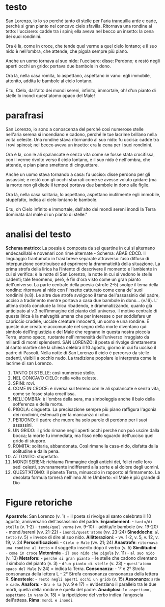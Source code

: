 # testo
San Lorenzo, io lo so perché tanto
di stelle per l'aria tranquilla
arde e cade, perché si gran pianto
nel concavo cielo sfavilla.
Ritornava una rondine al tetto:
l'uccisero: cadde tra i spini;
ella aveva nel becco un insetto:
la cena dei suoi rondinini.

Ora è là, come in croce, che tende
quel verme a quel cielo lontano;
e il suo nido è nell'ombra, che attende,
che pigola sempre più piano.

Anche un uomo tornava al suo nido:
l'uccisero: disse: Perdono;
e restò negli aperti occhi un grido:
portava due bambole in dono.

Ora là, nella casa romita,
lo aspettano, aspettano in vano:
egli immobile, attonito, addita
le bambole al cielo lontano.

E tu, Cielo, dall'alto dei mondi
sereni, infinito, immortale,
oh! d'un pianto di stelle lo inondi
quest'atomo opaco del Male!

# parafrasi
San Lorenzo, io sono a conoscenza del perché
così numerose stelle nell'aria serena
si incendiano e cadono, perché le tue lacrime
brillano nella volta celeste.
Una rondine stava ritornando al suo nido:
fu uccisa: cadde tra i rovi spinosi;
nel becco aveva un insetto:
era la cena per i suoi rondinini.

Ora è la, con le ali spalancate e senza vita come se fosse stata crocifissa,
con il verme rivolto verso il cielo lontano,
e il suo nido è nell'ombra, che attende,
e pian piano smettono di cinguettare.

Anche un uomo stava tornando a casa:
fu ucciso: disse perdono per gli assassini;
e restò con gli occhi sbarrati come se avesse voluto gridare (ma la morte non gli diede il tempo)
portava due bambole in dono alle figlie.

Ora là, nella casa solitaria,
lo aspettano, aspettano inutilmente
egli immobile, stupefatto, indica
al cielo lontano le bambole.

E tu, oh Cielo infinito e immortale,
dall'alto dei mondi sereni
inondi la Terra dominata dal male
di un pianto di stelle."

# analisi del testo
**Schema metrico**: La poesia è composta da sei quartine in cui si alternano endecasillabi e novenari
con rime alternate - Schema: ABAB CDCD.
Il linguaggio frantumato in frasi breve separate attraverso l’uso diffuso di interpunzione
contribuisce ad esprimere la drammaticità della situazione.
La prima strofa della lirica ha l’intento di descrivere il momento e l’ambiente in cui si verifica: è la
notte di San Lorenzo, la notte in cui si vedono le stelle cadenti; tale fenomeno, però, è fin d'ora visto
come un gran pianto dell'universo.
La parte centrale della poesia (strofe 2-5) svolge il tema della rondine: ritornava al nido con l'insetto
catturato come cena de' suoi rondinini (v.8). Le altre due strofe svolgono il tema dell'assassinio del
padre, ucciso a tradimento mentre portava a casa due bambole in dono... (v.16). L' ultima strofa
conclude la lirica ribadendo, e drammatizzando, quanto già anticipato al v.3 nell'immagine del
pianto dell'universo.
Il motivo centrale di questa lirica è la malvagità umana che per interesse o per soddisfare un
capriccio crudele, uccide creature innocenti, un uomo e una rondine. E queste due creature
accomunate nel segno della morte diventano qui simbolo dell'ingiustizia e del Male che regnano in
questa nostra piccola Terra, atomo opaco, ruotante nell'immensità dell'universo irraggiato da
miliardi di monti splendenti.
SAN LORENZO: il poeta si rivolge direttamente al santo martire che la chiesa celebra il 10 agosto,
giorno in cui fu ucciso il padre di Pascoli. Nella notte di San Lorenzo il cielo è percorso da stelle
cadenti, visibili a occhio nudo. La tradizione popolare le interpreta come le lacrime di san Lorenzo.
1. TANTO DI STELLE: così numerose stelle.
2. NEL CONCAVO CIELO: nella volta celeste.
3. SPINI: rovi.
4. COME IN CROCE: è riversa sul terreno con le ali spalancate e senza vita, come se fosse
stata crocifissa.
5. NELL'OMBRA: è l'ombra della sera, ma simboleggia anche il buio della sofferenza e della
morte.
6. PIGOLA: cinguetta. La precisazione sempre più piano raffigura l'agonia dei rondinini,
estenuati per la mancanza di cibo.
7. PERDONO: il padre che muore ha solo parole di perdono per i suoi assassini.
8. UN GRIDO: il grido rimane negli aperti occhi perché non può uscire dalla bocca; la morte
fu immediata, ma fissò nello sguardo dell'ucciso quel grido di stupore.
9. ROMITA: solitaria, abbandonata. Così rimane la casa-nido, disfatta dalla solitudine e dalla
pena.
10. ATTONITO: stupefatto.
11. MONDI SERENI: richiama l'immagine degli antichi dei, felici nelle loro sedi celesti,
sovranamente indifferenti alla sorte e al dolore degli uomini.
12. QUEST'ATOMO: il pianeta Terra, minuscolo in rapporto al firmamento. La desolata
formula tornerà nell'inno Al re Umberto: «il Male è più grande di Dio

# Figure retoriche
**Apostrofe**: San Lorenzo (v. 1) = il poeta si rivolge al santo celebrato il 10 agosto, anniversario dell'assassinio del padre.
**Enjambement**: - `tanto/di stelle` (v. 1-2) - `tende/quel verme` (vv. 9-10) - addita/le bambole (vv. 19-20) - mondi/sereni (vv. 21-22) - `inondi/quest'atomo` (vv. 23-24)
**Sineddoche**: `al tetto` (v. 5) = invece di dire al suo nido.
**Allitterazioni**: - vv. 1-2, v. 5, v. 12, v. 19, v. 24
**Personificazioni**: - `Cielo e Male` (vv. 21; 24)
**Anastrofe**: `ritornava una rondine al tetto` = il soggetto inserito dopo il verbo (v. 5)
**Similitudini**: - `come in croce`
**Metonimia** - `il suo nido che pigola` (v. 11) - `al suo nido` (v. 13)
**Metafore**: - `perché si gran pianto` = le stelle che cadono diventano il simbolo del pianto (v. 3) - `d'un pianto di stelle` (v. 23) - `quest'atomo opaco del Male` (v.24) = indica la Terra.
**Consonanza**: - 1° e 2° Strofa consonanza della lettera L - 2° Strofa consonanza consonanza della lettera R.
**Sinestesie**: - `restò negli aperti occhi un grido` (v. 15)
**Assonanza**: `arde e cade`.
**Anafora**: - `Ora è là` (vv. 9 e 17) = evidenziano il parallelo tra le due morti, quella della rondine e
quella del padre.
**Anadiplosi**: `lo aspettano, aspettano in vano` (v. 18) = la ripetizione del verbo indica l'angoscia dell'attesa.
**Rima**: `mondi e inondi`